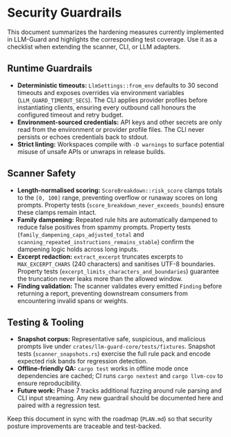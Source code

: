 # Security Guardrails

This document summarizes the hardening measures currently implemented in LLM-Guard and highlights the corresponding test coverage. Use it as a checklist when extending the scanner, CLI, or LLM adapters.

## Runtime Guardrails

- **Deterministic timeouts:** `LlmSettings::from_env` defaults to 30 second timeouts and exposes overrides via environment variables (`LLM_GUARD_TIMEOUT_SECS`). The CLI applies provider profiles before instantiating clients, ensuring every outbound call honours the configured timeout and retry budget.
- **Environment-sourced credentials:** API keys and other secrets are only read from the environment or provider profile files. The CLI never persists or echoes credentials back to stdout.
- **Strict linting:** Workspaces compile with `-D warnings` to surface potential misuse of unsafe APIs or unwraps in release builds.

## Scanner Safety

- **Length-normalised scoring:** `ScoreBreakdown::risk_score` clamps totals to the `[0, 100]` range, preventing overflow or runaway scores on long prompts. Property tests (`score_breakdown_never_exceeds_bounds`) ensure these clamps remain intact.
- **Family dampening:** Repeated rule hits are automatically dampened to reduce false positives from spammy prompts. Property tests (`family_dampening_caps_adjusted_total` and `scanning_repeated_instructions_remains_stable`) confirm the dampening logic holds across long inputs.
- **Excerpt redaction:** `extract_excerpt` truncates excerpts to `MAX_EXCERPT_CHARS` (240 characters) and sanitises UTF-8 boundaries. Property tests (`excerpt_limits_characters_and_boundaries`) guarantee the truncation never leaks more than the allowed window.
- **Finding validation:** The scanner validates every emitted `Finding` before returning a report, preventing downstream consumers from encountering invalid spans or weights.

## Testing & Tooling

- **Snapshot corpus:** Representative safe, suspicious, and malicious prompts live under `crates/llm-guard-core/tests/fixtures`. Snapshot tests (`scanner_snapshots.rs`) exercise the full rule pack and encode expected risk bands for regression detection.
- **Offline-friendly QA:** `cargo test` works in offline mode once dependencies are cached; CI runs `cargo nextest` and `cargo llvm-cov` to ensure reproducibility.
- **Future work:** Phase 7 tracks additional fuzzing around rule parsing and CLI input streaming. Any new guardrail should be documented here and paired with a regression test.

Keep this document in sync with the roadmap (`PLAN.md`) so that security posture improvements are traceable and test-backed.
